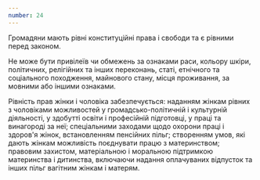 ```yaml
---
number: 24
---
```


Громадяни мають рівні конституційні права і свободи та є рівними перед законом.

Не може бути привілеїв чи обмежень за ознаками раси, кольору шкіри, політичних, релігійних та інших переконань, статі,
етнічного та соціального походження, майнового стану, місця проживання, за мовними або іншими ознаками.

Рівність прав жінки і чоловіка забезпечується: наданням жінкам рівних з чоловіками можливостей у громадсько-політичній і
культурній діяльності, у здобутті освіти і професійній підготовці, у праці та винагороді за неї; спеціальними заходами
щодо охорони праці і здоров'я жінок, встановленням пенсійних пільг; створенням умов, які дають жінкам можливість
поєднувати працю з материнством; правовим захистом, матеріальною і моральною підтримкою материнства і дитинства,
включаючи надання оплачуваних відпусток та інших пільг вагітним жінкам і матерям.
